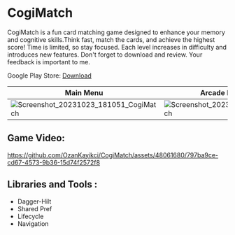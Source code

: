 # CogiMatch

CogiMatch is a fun card matching game designed to enhance your memory and cognitive skills.Think fast, match the cards, and achieve the highest score! Time is limited, so stay focused.
Each level increases in difficulty and introduces new features. Don't forget to download and review. Your feedback is important to me.

Google Play Store: [Download](https://play.google.com/store/apps/details?id=com.laivinieks.cogimatch)

| Main Menu                       | Arcade Mode Stage 1                    | Arcade Mode Stage 2                   |Pause Menu          | Game Over |
| ----------------------------------- | ----------------------------------- |----------------------------------- |---------------------- | ---------|
| ![Screenshot_20231023_181051_CogiMatch](https://github.com/OzanKayikci/CogiMatch/assets/48061680/f680373a-7b46-43af-9f06-4cebe5fc7226) |![Screenshot_20231023_181055_CogiMatch](https://github.com/OzanKayikci/CogiMatch/assets/48061680/39d7ed2e-6fa1-491a-ab6d-4f9519623f47) | ![Screenshot_20231023_181108_CogiMatch](https://github.com/OzanKayikci/CogiMatch/assets/48061680/085d2121-08e6-423c-97c3-0880236b761b) | ![Screenshot_20231023_181124_CogiMatch](https://github.com/OzanKayikci/CogiMatch/assets/48061680/e9633b4f-0b58-4c31-8333-7713dd897503) | ![Screenshot_20231023_181133_CogiMatch](https://github.com/OzanKayikci/CogiMatch/assets/48061680/eccd42e1-b84a-44f7-b413-1fb1843a15ad) |




## Game Video:


https://github.com/OzanKayikci/CogiMatch/assets/48061680/797ba9ce-cd67-4573-9b36-15d74f2572f8



## Libraries and Tools : 
- Dagger-Hilt
- Shared Pref
- Lifecycle
- Navigation

